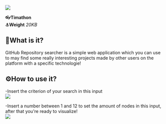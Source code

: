 ![](https://user-images.githubusercontent.com/71546251/112178976-871f6a80-8bfa-11eb-9ba7-f47cc93bec9e.png)


**👓Timathon**  
**⚓Weight** *20KB*


**🤔What is it?**
---
GitHub Repository searcher is a simple web application which you can use to may find some really interesting projects made by other users on the platform with a specific technologie!

**⚙How to use it?**
---
-Insert the criterion of your search in this input   
 ![](https://user-images.githubusercontent.com/71546251/112064988-2d6c6100-8b64-11eb-81c5-65f90d23a8e7.png)

-Insert a number between 1 and 12 to set the amount of nodes in this input, after that you're ready to visualize!  
 ![](https://user-images.githubusercontent.com/71546251/112065206-89cf8080-8b64-11eb-913c-c99f4078e98f.png)



